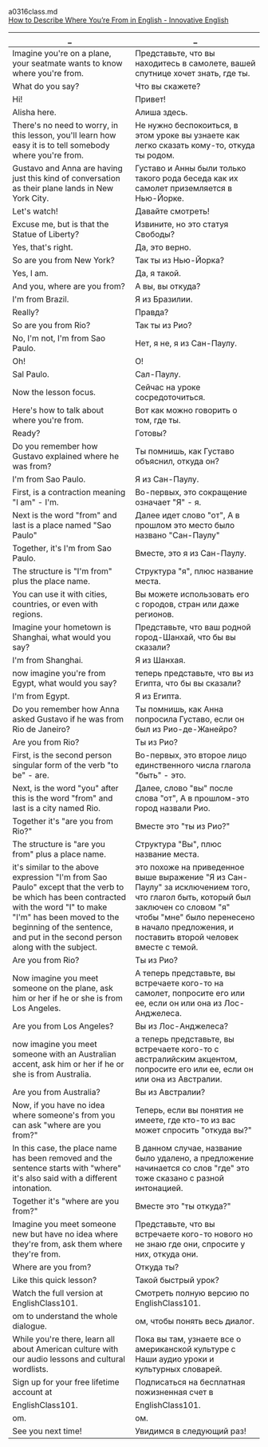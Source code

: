 a0316class.md    
[How to Describe Where You’re From in English - Innovative English](https://www.youtube.com/watch?v=1UqQmZ4PTRQ)  




_|_
--|--
Imagine you're on a plane, your seatmate wants to know where you're from.|Представьте, что вы находитесь в самолете, вашей спутнице хочет знать, где ты.
What do you say?|Что вы скажете?
Hi!|Привет!
Alisha here.|Алиша здесь.
There's no need to worry, in this lesson, you'll learn how easy it is to tell somebody where you're from.|Не нужно беспокоиться, в этом уроке вы узнаете как легко сказать кому-то, откуда ты родом.
Gustavo and Anna are having just this kind of conversation as their plane lands in New York City.|Густаво и Анны были только такого рода беседа как их самолет приземляется в Нью-Йорке.
Let's watch!|Давайте смотреть!
Excuse me, but is that the Statue of Liberty?|Извините, но это статуя Свободы?
Yes, that's right.|Да, это верно.
So are you from New York?|Так ты из Нью-Йорка?
Yes, I am.|Да, я такой.
And you, where are you from?|А вы, вы откуда?
I'm from Brazil.|Я из Бразилии.
Really?|Правда?
So are you from Rio?|Так ты из Рио?
No, I'm not, I'm from Sao Paulo.|Нет, я не, я из Сан-Паулу.
Oh!|О!
Sal Paulo.|Сал-Паулу.
Now the lesson focus.|Сейчас на уроке сосредоточиться.
Here's how to talk about where you're from.|Вот как можно говорить о том, где ты.
Ready?|Готовы?
Do you remember how Gustavo explained where he was from?|Ты помнишь, как Густаво объяснил, откуда он?
I'm from Sao Paulo.|Я из Сан-Паулу.
First, is a contraction meaning "I am" - I'm.|Во-первых, это сокращение означает "Я" - я.
Next is the word "from" and last is a place named "Sao Paulo"|Далее идет слово "от", А в прошлом это место было названо "Сан-Паулу"
Together, it's I'm from Sao Paulo.|Вместе, это я из Сан-Паулу.
The structure is "I'm from" plus the place name.|Структура "я", плюс название места.
You can use it with cities, countries, or even with regions.|Вы можете использовать его с городов, стран или даже регионов.
Imagine your hometown is Shanghai, what would you say?|Представьте, что ваш родной город-Шанхай, что бы вы сказали?
I'm from Shanghai.|Я из Шанхая.
now imagine you're from Egypt, what would you say?|теперь представьте, что вы из Египта, что бы вы сказали?
I'm from Egypt.|Я из Египта.
Do you remember how Anna asked Gustavo if he was from Rio de Janeiro?|Ты помнишь, как Анна попросила Густаво, если он был из Рио-де-Жанейро?
Are you from Rio?|Ты из Рио?
First, is the second person singular form of the verb "to be" - are.|Во-первых, это второе лицо единственного числа глагола "быть" - это.
Next, is the word "you" after this is the word "from" and last is a city named Rio.|Далее, слово "вы" после слова "от", А в прошлом-это город назвали Рио.
Together it's "are you from Rio?"|Вместе это "ты из Рио?"
The structure is "are you from" plus a place name.|Структура "Вы", плюс название места.
it's similar to the above expression "I'm from Sao Paulo" except that the verb to be which has been contracted with the word "I" to make "I'm" has been moved to the beginning of the sentence, and put in the second person along with the subject.|это похоже на приведенное выше выражение "Я из Сан-Паулу" за исключением того, что глагол быть, который был заключен со словом "я" чтобы "мне" было перенесено в начало предложения, и поставить второй человек вместе с темой.
Are you from Rio?|Ты из Рио?
Now imagine you meet someone on the plane, ask him or her if he or she is from Los Angeles.|А теперь представьте, вы встречаете кого-то на самолет, попросите его или ее, если он или она из Лос-Анджелеса.
Are you from Los Angeles?|Вы из Лос-Анджелеса?
now imagine you meet someone with an Australian accent, ask him or her if he or she is from Australia.|а теперь представьте, вы встречаете кого-то с австралийским акцентом, попросите его или ее, если он или она из Австралии.
Are you from Australia?|Вы из Австралии?
Now, if you have no idea where someone's from you can ask "where are you from?"|Теперь, если вы понятия не имеете, где кто-то из вас может спросить "откуда вы?"
In this case, the place name has been removed and the sentence starts with "where" it's also said with a different intonation.|В данном случае, название было удалено, а предложение начинается со слов "где" это тоже сказано с разной интонацией.
Together it's "where are you from?"|Вместе это "ты откуда?"
Imagine you meet someone new but have no idea where they're from, ask them where they're from.|Представьте, что вы встречаете кого-то нового но не знаю где они, спросите у них, откуда они.
Where are you from?|Откуда ты?
Like this quick lesson?|Такой быстрый урок?
Watch the full version at EnglishClass101.|Смотреть полную версию по EnglishClass101.
om to understand the whole dialogue.|ом, чтобы понять весь диалог.
While you're there, learn all about American culture with our audio lessons and cultural wordlists.|Пока вы там, узнаете все о американской культуре с Наши аудио уроки и культурных словарей.
Sign up for your free lifetime account at|Подписаться на бесплатная пожизненная счет в
EnglishClass101.|EnglishClass101.
om.|ом.
See you next time!|Увидимся в следующий раз!
